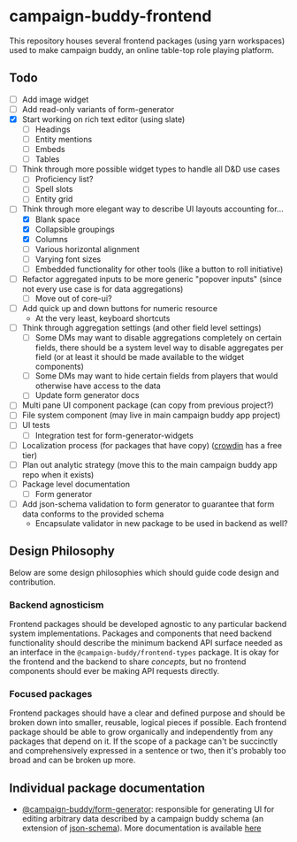 # campaign-buddy-frontend

This repository houses several frontend packages (using yarn workspaces) used to make campaign buddy, an online table-top role playing platform.

## Todo

- [ ] Add image widget
- [ ] Add read-only variants of form-generator
- [X] Start working on rich text editor (using slate)
	- [ ] Headings
	- [ ] Entity mentions
	- [ ] Embeds
	- [ ] Tables
- [ ] Think through more possible widget types to handle all D&D use cases
	- [ ] Proficiency list?
	- [ ] Spell slots
	- [ ] Entity grid
- [ ] Think through more elegant way to describe UI layouts accounting for...
	- [X] Blank space
	- [X] Collapsible groupings
	- [X] Columns
	- [ ] Various horizontal alignment
	- [ ] Varying font sizes
	- [ ] Embedded functionality for other tools (like a button to roll initiative)
- [ ] Refactor aggregated inputs to be more generic "popover inputs" (since not every use case is for data aggregations)
	- [ ] Move out of core-ui?
- [ ] Add quick up and down buttons for numeric resource
	- At the very least, keyboard shortcuts
- [ ] Think through aggregation settings (and other field level settings)
	- [ ] Some DMs may want to disable aggregations completely on certain fields, there should be a system level way to disable aggregates per field (or at least it should be made available to the widget components)
	- [ ] Some DMs may want to hide certain fields from players that would otherwise have access to the data
	- [ ] Update form generator docs
- [ ] Multi pane UI component package (can copy from previous project?)
- [ ] File system component (may live in main campaign buddy app project)
- [ ] UI tests
	- [ ] Integration test for form-generator-widgets
- [ ] Localization process (for packages that have copy) ([crowdin](https://crowdin.com/pricing#annual) has a free tier)
- [ ] Plan out analytic strategy (move this to the main campaign buddy app repo when it exists)
- [ ] Package level documentation
	- [ ] Form generator
- [ ] Add json-schema validation to form generator to guarantee that form data conforms to the provided schema
	- Encapsulate validator in new package to be used in backend as well?

## Design Philosophy

Below are some design philosophies which should guide code design and contribution.

### Backend agnosticism

Frontend packages should be developed agnostic to any particular backend system implementations. Packages and components that need backend functionality should describe the minimum backend API surface needed as an interface in the `@campaign-buddy/frontend-types` package. It is okay for the frontend and the backend to share *concepts*, but no frontend components should ever be making API requests directly.

### Focused packages

Frontend packages should have a clear and defined purpose and should be broken down into smaller, reusable, logical pieces if possible. Each frontend package should be able to grow organically and independently from any packages that depend on it. If the scope of a package can't be succinctly and comprehensively expressed in a sentence or two, then it's probably too broad and can be broken up more.

## Individual package documentation

- [@campaign-buddy/form-generator](./packages/form-generator/): responsible for generating UI for editing arbitrary data described by a campaign buddy schema (an extension of [json-schema](https://json-schema.org/)). More documentation is available [here](./packages/form-generator/)
